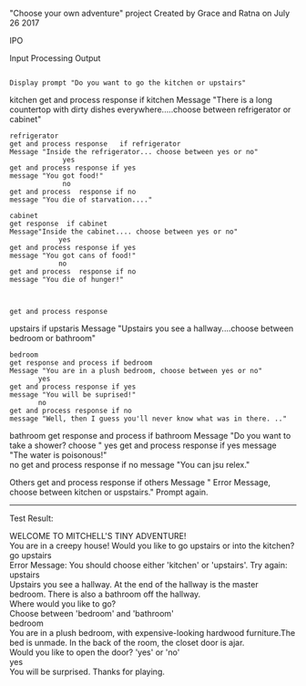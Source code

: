 "Choose your own adventure" project
Created by Grace and Ratna on July 26 2017



IPO

Input                                                                                                                                                                         Processing                                                                                                                     Output 


																																							Display prompt "Do you want to go the kitchen or upstairs"
                                                                                                        
kitchen                                                                                                                                 get and process response
                                                                                                                                                      if kitchen 																		Message "There is a long countertop with dirty dishes everywhere.....choose between refrigerator or cabinet"



                                       
    refrigerator                                                                                                                  get and process response   if refrigerator                                                                           Message "Inside the refrigerator... choose between yes or no"
                 yes                                                                                      		            	            		get and process response if yes																	message "You got food!"
                 no                                                            					           		      		get and process  response if no 																	message "You die of starvation...."    
                                                                                                                                                     
    cabinet		                                                                                                                get response  if cabinet															Message"Inside the cabinet.... choose between yes or no"
             	yes																	       get and process response if yes																	message "You got cans of food!"
                no                                                  										       get and process  response if no 																	message "You die of hunger!"
   

																		get and process response
upstairs                                                                                                                               if upstaris 																		Message "Upstairs you see a hallway....choose between bedroom or bathroom"
                                                                                                                              
                  			
           																	


    bedroom                                                                                                                     get response and process if bedroom									              Message "You are in a plush bedroom, choose between yes or no"
 		   yes															     get and process response if yes																		message "You will be suprised!"								
		   no															     get and process response if no																		message "Well, then I guess you'll never know what was in there. .."
                 


  bathroom 					                                                                          get response and process if bathroom                                                                                       Message "Do you want to take a shower? choose "
  		   yes															     get and process response if yes																		message "The water is poisonous!"								
		   no															     get and process response if no																		message "You can jsu relex."           
 
Others                                           										get and process response  if others													Message " Error Message, choose between kitchen or uspstairs." Prompt again.


***
Test Result:

WELCOME TO MITCHELL'S TINY ADVENTURE!        
You are in a creepy house!  Would you like to go upstairs or into the kitchen?               
go upstairs            
Error Message: You should choose either 'kitchen' or 'upstairs'. Try again:           
upstairs             
Upstairs you see a hallway. At the end of the hallway is the master bedroom. There is also a bathroom off the hallway.              
Where would you like to go?             
Choose between 'bedroom' and 'bathroom'             
bedroom             
You are in a plush bedroom, with expensive-looking hardwood furniture.The bed is unmade. In the back of the room, the closet door is ajar.          
Would you like to open the door? 'yes' or 'no'        
yes        
You will be surprised. Thanks for playing.    
